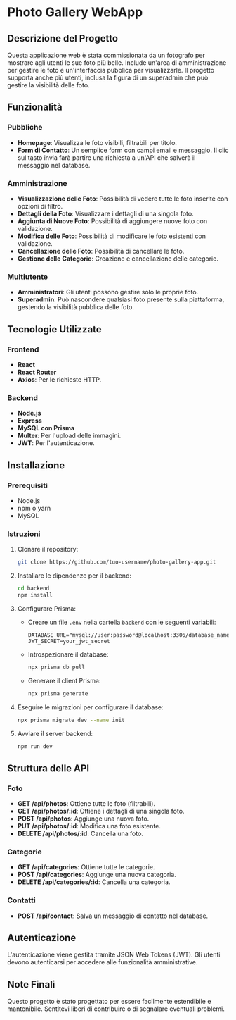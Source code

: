 # Photo Gallery WebApp

## Descrizione del Progetto
Questa applicazione web è stata commissionata da un fotografo per mostrare agli utenti le sue foto più belle. Include un'area di amministrazione per gestire le foto e un'interfaccia pubblica per visualizzarle. Il progetto supporta anche più utenti, inclusa la figura di un superadmin che può gestire la visibilità delle foto.

## Funzionalità

### Pubbliche
- **Homepage**: Visualizza le foto visibili, filtrabili per titolo.
- **Form di Contatto**: Un semplice form con campi email e messaggio. Il clic sul tasto invia farà partire una richiesta a un'API che salverà il messaggio nel database.

### Amministrazione
- **Visualizzazione delle Foto**: Possibilità di vedere tutte le foto inserite con opzioni di filtro.
- **Dettagli della Foto**: Visualizzare i dettagli di una singola foto.
- **Aggiunta di Nuove Foto**: Possibilità di aggiungere nuove foto con validazione.
- **Modifica delle Foto**: Possibilità di modificare le foto esistenti con validazione.
- **Cancellazione delle Foto**: Possibilità di cancellare le foto.
- **Gestione delle Categorie**: Creazione e cancellazione delle categorie.

### Multiutente
- **Amministratori**: Gli utenti possono gestire solo le proprie foto.
- **Superadmin**: Può nascondere qualsiasi foto presente sulla piattaforma, gestendo la visibilità pubblica delle foto.

## Tecnologie Utilizzate

### Frontend
- **React**
- **React Router**
- **Axios**: Per le richieste HTTP.

### Backend
- **Node.js**
- **Express**
- **MySQL con Prisma**
- **Multer**: Per l'upload delle immagini.
- **JWT**: Per l'autenticazione.

## Installazione

### Prerequisiti
- Node.js
- npm o yarn
- MySQL

### Istruzioni
1. Clonare il repository:
    ```sh
    git clone https://github.com/tuo-username/photo-gallery-app.git
    ```

2. Installare le dipendenze per il backend:
    ```sh
    cd backend
    npm install
    ```

3. Configurare Prisma:
    - Creare un file `.env` nella cartella `backend` con le seguenti variabili:
      ```env
      DATABASE_URL="mysql://user:password@localhost:3306/database_name"
      JWT_SECRET=your_jwt_secret
      ```
    - Introspezionare il database:
      ```sh
      npx prisma db pull
      ```
    - Generare il client Prisma:
      ```sh
      npx prisma generate
      ```

4. Eseguire le migrazioni per configurare il database:
    ```sh
    npx prisma migrate dev --name init
    ```

5. Avviare il server backend:
    ```sh
    npm run dev
    ```

## Struttura delle API

### Foto
- **GET /api/photos**: Ottiene tutte le foto (filtrabili).
- **GET /api/photos/:id**: Ottiene i dettagli di una singola foto.
- **POST /api/photos**: Aggiunge una nuova foto.
- **PUT /api/photos/:id**: Modifica una foto esistente.
- **DELETE /api/photos/:id**: Cancella una foto.

### Categorie
- **GET /api/categories**: Ottiene tutte le categorie.
- **POST /api/categories**: Aggiunge una nuova categoria.
- **DELETE /api/categories/:id**: Cancella una categoria.

### Contatti
- **POST /api/contact**: Salva un messaggio di contatto nel database.

## Autenticazione
L'autenticazione viene gestita tramite JSON Web Tokens (JWT). Gli utenti devono autenticarsi per accedere alle funzionalità amministrative.

## Note Finali
Questo progetto è stato progettato per essere facilmente estendibile e mantenibile. Sentitevi liberi di contribuire o di segnalare eventuali problemi.